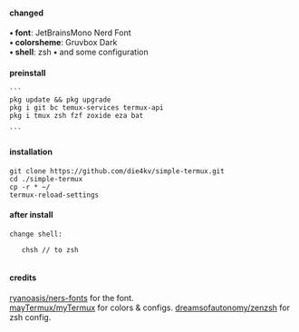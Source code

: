 #### changed  

   **• font**: JetBrainsMono Nerd Font  
   **• colorsheme**: Gruvbox Dark  
   **• shell**: zsh
   **•** and some configuration  
       
#### preinstall  
        
    ```    
    pkg update && pkg upgrade  
    pkg i git bc temux-services termux-api  
    pkg i tmux zsh fzf zoxide eza bat  

    ```    
      
#### installation  

  ```  
  git clone https://github.com/die4kv/simple-termux.git
  cd ./simple-termux
  cp -r * ~/
  termux-reload-settings  
  ```    
     
#### after install
    
    change shell:  
  ```
     chsh // to zsh  
     
  ```  


#### credits  

  [ryanoasis/ners-fonts](https://github.com/ryanoasis/nerd-fonts) for the font.  
  [mayTermux/myTermux](https://github.com/mayTermux/myTermux) for colors & configs.
  [dreamsofautonomy/zenzsh](https://github.com/dreamsofautonomy/zensh) for zsh config.
